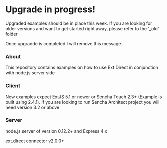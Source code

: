 # Upgrade in progress!
Upgraded examples should be in place this week. If you are looking for older versions and want to get started right away, please refer to the '_old' folder

Once upgradde is completed I will remove this message.

### About
This repository contains examples on how to use Ext.Direct in conjunction with node.js server side


### Client
New examples expect ExtJS 5.1 or newer or Sencha Touch 2.3+ (Example is built using 2.4.1).
If you are looking to run Sencha Architect project you will need version 3.2 or above.

### Server
node.js server of version 0.12.2+ and Express 4.x

ext.direct connector v2.0.0+
